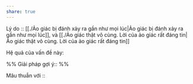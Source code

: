 ```yaml
---
share: true
---
```

Lý do :: [[./Ảo giác bị đánh xảy ra gần như mọi lúc|Ảo giác bị đánh xảy ra gần như mọi lúc]], và [[./Ảo giác thật vô cùng. Lời của ảo giác rất đáng tin|Ảo giác thật vô cùng. Lời của ảo giác rất đáng tin]]

Hệ quả của vấn đề này:


%%
Giải pháp gợi ý:: 
%%



Mâu thuẫn với ::